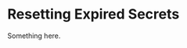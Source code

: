 [title]: # (Resetting Expired Secrets)
[tags]: # (XXX)
[priority]: # (4674)
# Resetting Expired Secrets
Something here.
